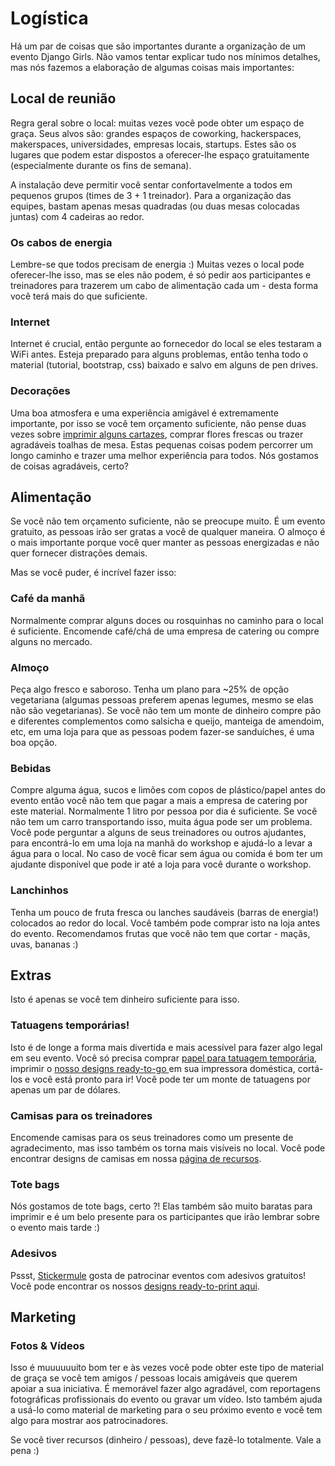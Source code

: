 # Logística

Há um par de coisas que são importantes durante a organização de um evento Django Girls. Não vamos tentar explicar tudo nos mínimos detalhes, mas nós fazemos a elaboração de algumas coisas mais importantes:

## Local de reunião

Regra geral sobre o local: muitas vezes você pode obter um espaço de graça. Seus alvos são: grandes espaços de coworking, hackerspaces, makerspaces, universidades, empresas locais, startups. Estes são os lugares que podem estar dispostos a oferecer-lhe espaço gratuitamente (especialmente durante os fins de semana).

A instalação deve permitir você sentar confortavelmente a todos em pequenos grupos (times de 3 + 1 treinador). Para a organização das equipes, bastam apenas mesas quadradas (ou duas mesas colocadas juntas) com 4 cadeiras ao redor.

### Os cabos de energia

Lembre-se que todos precisam de energia :) Muitas vezes o local pode oferecer-lhe isso, mas se eles não podem, é só pedir aos participantes e treinadores para trazerem um cabo de alimentação cada um - desta forma você terá mais do que suficiente.

### Internet

Internet é crucial, então pergunte ao fornecedor do local se eles testaram a WiFi antes. Esteja preparado para alguns problemas, então tenha todo o material (tutorial, bootstrap, css) baixado e salvo em alguns de pen drives.

### Decorações

Uma boa atmosfera e uma experiência amigável é extremamente importante, por isso se você tem orçamento suficiente, não pense duas vezes sobre [imprimir alguns cartazes](../resources/README.html), comprar flores frescas ou trazer agradáveis toalhas de mesa. Estas pequenas coisas podem percorrer um longo caminho e trazer uma melhor experiência para todos. Nós gostamos de coisas agradáveis, certo?

## Alimentação

Se você não tem orçamento suficiente, não se preocupe muito. É um evento gratuito, as pessoas irão ser gratas a você de qualquer maneira. O almoço é o mais importante porque você quer manter as pessoas energizadas e não quer fornecer distrações demais.

Mas se você puder, é incrível fazer isso:

### Café da manhã

Normalmente comprar alguns doces ou rosquinhas no caminho para o local é suficiente. Encomende café/chá de uma empresa de catering ou compre alguns no mercado.

### Almoço

Peça algo fresco e saboroso. Tenha um plano para ~25% de opção vegetariana (algumas pessoas preferem apenas legumes, mesmo se elas não são vegetarianas). Se você não tem um monte de dinheiro compre pão e diferentes complementos como salsicha e queijo, manteiga de amendoim, etc, em uma loja para que as pessoas podem fazer-se sanduíches, é uma boa opção.

### Bebidas

Compre alguma água, sucos e limões com copos de plástico/papel antes do evento então você não tem que pagar a mais a empresa de catering por este material. Normalmente 1 litro por pessoa por dia é suficiente. Se você não tem um carro transportando isso, muita água pode ser um problema. Você pode perguntar a alguns de seus treinadores ou outros ajudantes, para encontrá-lo em uma loja na manhã do workshop e ajudá-lo a levar a água para o local. No caso de você ficar sem água ou comida é bom ter um ajudante disponível que pode ir até a loja para você durante o workshop.

### Lanchinhos

Tenha um pouco de fruta fresca ou lanches saudáveis (barras de energia!) colocados ao redor do local. Você também pode comprar isto na loja antes do evento. Recomendamos frutas que você não tem que cortar - maçãs, uvas, bananas :)

## Extras

Isto é apenas se você tem dinheiro suficiente para isso.

### Tatuagens temporárias!

Isto é de longe a forma mais divertida e mais acessível para fazer algo legal em seu evento. Você só precisa comprar [papel para tatuagem temporária](http://www.amazon.com/Silhouette-MEDIA-TATTOO-Temporary-Tattoo-Paper/dp/B0043WJ3OA/), imprimir o [nosso designs ready-to-go ](https://github.com/DjangoGirls/resources/tree/master/Design/Tattoos) em sua impressora doméstica, cortá-los e você está pronto para ir! Você pode ter um monte de tatuagens por apenas um par de dólares.

### Camisas para os treinadores

Encomende camisas para os seus treinadores como um presente de agradecimento, mas isso também os torna mais visíveis no local. Você pode encontrar designs de camisas em nossa [página de recursos](../resources/README.html).

### Tote bags

Nós gostamos de tote bags, certo ?! Elas também são muito baratas para imprimir e é um belo presente para os participantes que irão lembrar sobre o evento mais tarde :)

### Adesivos

Pssst, [Stickermule](http://stickermule.com/) gosta de patrocinar eventos com adesivos gratuitos! Você pode encontrar os nossos [designs ready-to-print aqui](../resources/README.html).

## Marketing

### Fotos & Vídeos

Isso é muuuuuuito bom ter e às vezes você pode obter este tipo de material de graça se você tem amigos / pessoas locais amigáveis que querem apoiar a sua iniciativa. É memorável fazer algo agradável, com reportagens fotográficas profissionais do evento ou gravar um vídeo. Isto também ajuda a usá-lo como material de marketing para o seu próximo evento e você tem algo para mostrar aos patrocinadores.

Se você tiver recursos (dinheiro / pessoas), deve fazê-lo totalmente. Vale a pena :)
